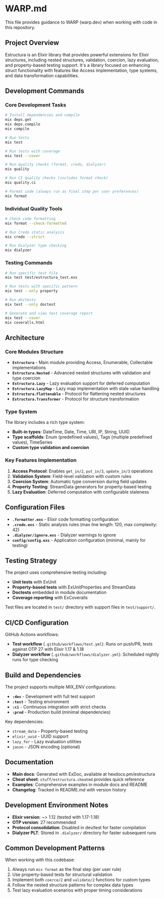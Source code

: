 # WARP.md

This file provides guidance to WARP (warp.dev) when working with code in this repository.

## Project Overview

Estructura is an Elixir library that provides powerful extensions for Elixir structures, including nested structures, validation, coercion, lazy evaluation, and property-based testing support. It's a library focused on enhancing struct functionality with features like Access implementation, type systems, and data transformation capabilities.

## Development Commands

### Core Development Tasks

```bash
# Install dependencies and compile
mix deps.get
mix deps.compile
mix compile

# Run tests
mix test

# Run tests with coverage
mix test --cover

# Run quality checks (format, credo, dialyzer)
mix quality

# Run CI quality checks (includes format check)
mix quality.ci

# Format code (always run as final step per user preferences)
mix format
```

### Individual Quality Tools

```bash
# Check code formatting
mix format --check-formatted

# Run Credo static analysis
mix credo --strict

# Run Dialyzer type checking
mix dialyzer
```

### Testing Commands

```bash
# Run specific test file
mix test test/estructura_test.exs

# Run tests with specific pattern
mix test --only property

# Run doctests
mix test --only doctest

# Generate and view test coverage report
mix test --cover
mix coveralls.html
```

## Architecture

### Core Modules Structure

- **`Estructura`** - Main module providing Access, Enumerable, Collectable implementations
- **`Estructura.Nested`** - Advanced nested structures with validation and type coercion
- **`Estructura.Lazy`** - Lazy evaluation support for deferred computation
- **`Estructura.LazyMap`** - Lazy map implementation with stale value handling
- **`Estructura.Flattenable`** - Protocol for flattening nested structures
- **`Estructura.Transformer`** - Protocol for structure transformation

### Type System

The library includes a rich type system:
- **Built-in types**: DateTime, Date, Time, URI, IP, String, UUID
- **Type scaffolds**: Enum (predefined values), Tags (multiple predefined values), TimeSeries
- **Custom type validation and coercion**

### Key Features Implementation

1. **Access Protocol**: Enables `get_in/2`, `put_in/3`, `update_in/3` operations
2. **Validation System**: Field-level validation with custom rules
3. **Coercion System**: Automatic type conversion during field updates
4. **Property Testing**: StreamData generators for property-based testing
5. **Lazy Evaluation**: Deferred computation with configurable staleness

## Configuration Files

- **`.formatter.exs`** - Elixir code formatting configuration
- **`.credo.exs`** - Static analysis rules (max line length: 120, max complexity: 42)
- **`.dialyzer/ignore.exs`** - Dialyzer warnings to ignore
- **`config/config.exs`** - Application configuration (minimal, mainly for testing)

## Testing Strategy

The project uses comprehensive testing including:
- **Unit tests** with ExUnit
- **Property-based tests** with ExUnitProperties and StreamData
- **Doctests** embedded in module documentation
- **Coverage reporting** with ExCoveralls

Test files are located in `test/` directory with support files in `test/support/`.

## CI/CD Configuration

GitHub Actions workflows:
- **Test workflow** (`.github/workflows/test.yml`): Runs on push/PR, tests against OTP 27 with Elixir 1.17 & 1.18
- **Dialyzer workflow** (`.github/workflows/dialyzer.yml`): Scheduled nightly runs for type checking

## Build and Dependencies

The project supports multiple MIX_ENV configurations:
- **`:dev`** - Development with full test support
- **`:test`** - Testing environment  
- **`:ci`** - Continuous integration with strict checks
- **`:prod`** - Production build (minimal dependencies)

Key dependencies:
- `stream_data` - Property-based testing
- `elixir_uuid` - UUID support
- `lazy_for` - Lazy evaluation utilities
- `jason` - JSON encoding (optional)

## Documentation

- **Main docs**: Generated with ExDoc, available at hexdocs.pm/estructura
- **Cheat sheet**: `stuff/estructura.cheatmd` provides quick reference
- **Examples**: Comprehensive examples in module docs and README
- **Changelog**: Tracked in README.md with version history

## Development Environment Notes

- **Elixir version**: ~> 1.12 (tested with 1.17-1.18)
- **OTP version**: 27 recommended
- **Protocol consolidation**: Disabled in dev/test for faster compilation
- **Dialyzer PLT**: Stored in `.dialyzer/` directory for faster subsequent runs

## Common Development Patterns

When working with this codebase:
1. Always run `mix format` as the final step (per user rule)
2. Use property-based tests for structural validation
3. Implement both `coerce/2` and `validate/2` functions for custom types
4. Follow the nested structure patterns for complex data types
5. Test lazy evaluation scenarios with proper timing considerations
